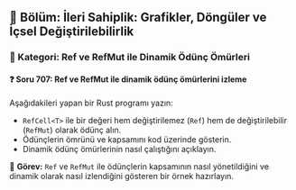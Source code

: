 ## 📘 Bölüm: İleri Sahiplik: Grafikler, Döngüler ve İçsel Değiştirilebilirlik  
### 🔹 Kategori: Ref ve RefMut ile Dinamik Ödünç Ömürleri  
#### ❓ Soru 707: Ref ve RefMut ile dinamik ödünç ömürlerini izleme

Aşağıdakileri yapan bir Rust programı yazın:

- `RefCell<T>` ile bir değeri hem değiştirilemez (`Ref`) hem de değiştirilebilir (`RefMut`) olarak ödünç alın.
- Ödünçlerin ömrünü ve kapsamını kod üzerinde gösterin.
- Dinamik ödünç ömürlerinin nasıl çalıştığını açıklayın.

🔧 **Görev:** `Ref` ve `RefMut` ile ödünçlerin kapsamının nasıl yönetildiğini ve dinamik olarak nasıl izlendiğini gösteren bir örnek hazırlayın.
